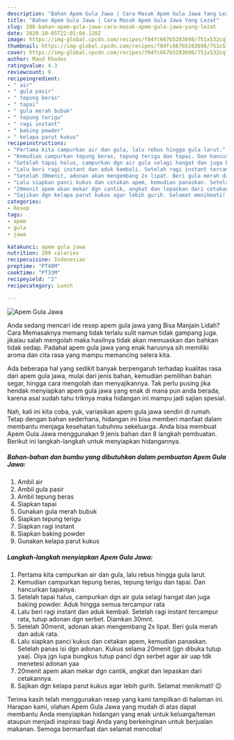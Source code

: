 ```yaml
---
description: "Bahan Apem Gula Jawa | Cara Masak Apem Gula Jawa Yang Lezat"
title: "Bahan Apem Gula Jawa | Cara Masak Apem Gula Jawa Yang Lezat"
slug: 286-bahan-apem-gula-jawa-cara-masak-apem-gula-jawa-yang-lezat
date: 2020-10-05T22:01:04.120Z
image: https://img-global.cpcdn.com/recipes/f04fc667b5283698/751x532cq70/apem-gula-jawa-foto-resep-utama.jpg
thumbnail: https://img-global.cpcdn.com/recipes/f04fc667b5283698/751x532cq70/apem-gula-jawa-foto-resep-utama.jpg
cover: https://img-global.cpcdn.com/recipes/f04fc667b5283698/751x532cq70/apem-gula-jawa-foto-resep-utama.jpg
author: Maud Rhodes
ratingvalue: 4.3
reviewcount: 9
recipeingredient:
- " air"
- " gula pasir"
- " tepung beras"
- " tapai"
- " gula merah bubuk"
- " tepung terigu"
- " ragi instant"
- " baking powder"
- " kelapa parut kukus"
recipeinstructions:
- "Pertama kita campurkan air dan gula, lalu rebus hingga gula larut."
- "Kemudian campurkan tepung beras, tepung terigu dan tapai. Dan hancurkan tapainya."
- "Setelah tapai halus, campurkan dgn air gula selagi hangat dan juga baking powder. Aduk hingga semua tercampur rata"
- "Lalu beri ragi instant dan aduk kembali. Setelah ragi instant tercampur rata, tutup adonan dgn serbet. Diamkan 30mnt."
- "Setelah 30menit, adonan akan mengembang 2x lipat. Beri gula merah dan aduk rata."
- "Lalu siapkan panci kukus dan cetakan apem, kemudian panaskan. Setelah panas isi dgn adonan. Kukus selama 20menit (jgn dibuka tutup yaa). Oiya jgn lupa bungkus tutup panci dgn serbet agar air uap tdk menetesi adonan yaa"
- "20menit apem akan mekar dgn cantik, angkat dan lepaskan dari cetakannya."
- "Sajikan dgn kelapa parut kukus agar lebih gurih. Selamat menikmati! 😉"
categories:
- Resep
tags:
- apem
- gula
- jawa

katakunci: apem gula jawa 
nutrition: 209 calories
recipecuisine: Indonesian
preptime: "PT40M"
cooktime: "PT33M"
recipeyield: "2"
recipecategory: Lunch

---
```



![Apem Gula Jawa](https://img-global.cpcdn.com/recipes/f04fc667b5283698/751x532cq70/apem-gula-jawa-foto-resep-utama.jpg)

Anda sedang mencari ide resep apem gula jawa yang Bisa Manjain Lidah? Cara Memasaknya memang tidak terlalu sulit namun tidak gampang juga. jikalau salah mengolah maka hasilnya tidak akan memuaskan dan bahkan tidak sedap. Padahal apem gula jawa yang enak harusnya sih memiliki aroma dan cita rasa yang mampu memancing selera kita.

Ada beberapa hal yang sedikit banyak berpengaruh terhadap kualitas rasa dari apem gula jawa, mulai dari jenis bahan, kemudian pemilihan bahan segar, hingga cara mengolah dan menyajikannya. Tak perlu pusing jika hendak menyiapkan apem gula jawa yang enak di mana pun anda berada, karena asal sudah tahu triknya maka hidangan ini mampu jadi sajian spesial.




Nah, kali ini kita coba, yuk, variasikan apem gula jawa sendiri di rumah. Tetap dengan bahan sederhana, hidangan ini bisa memberi manfaat dalam membantu menjaga kesehatan tubuhmu sekeluarga. Anda bisa membuat Apem Gula Jawa menggunakan 9 jenis bahan dan 8 langkah pembuatan. Berikut ini langkah-langkah untuk menyiapkan hidangannya.

<!--inarticleads1-->

##### Bahan-bahan dan bumbu yang dibutuhkan dalam pembuatan Apem Gula Jawa:

1. Ambil  air
1. Ambil  gula pasir
1. Ambil  tepung beras
1. Siapkan  tapai
1. Gunakan  gula merah bubuk
1. Siapkan  tepung terigu
1. Siapkan  ragi instant
1. Siapkan  baking powder
1. Gunakan  kelapa parut kukus




<!--inarticleads2-->

##### Langkah-langkah menyiapkan Apem Gula Jawa:

1. Pertama kita campurkan air dan gula, lalu rebus hingga gula larut.
1. Kemudian campurkan tepung beras, tepung terigu dan tapai. Dan hancurkan tapainya.
1. Setelah tapai halus, campurkan dgn air gula selagi hangat dan juga baking powder. Aduk hingga semua tercampur rata
1. Lalu beri ragi instant dan aduk kembali. Setelah ragi instant tercampur rata, tutup adonan dgn serbet. Diamkan 30mnt.
1. Setelah 30menit, adonan akan mengembang 2x lipat. Beri gula merah dan aduk rata.
1. Lalu siapkan panci kukus dan cetakan apem, kemudian panaskan. Setelah panas isi dgn adonan. Kukus selama 20menit (jgn dibuka tutup yaa). Oiya jgn lupa bungkus tutup panci dgn serbet agar air uap tdk menetesi adonan yaa
1. 20menit apem akan mekar dgn cantik, angkat dan lepaskan dari cetakannya.
1. Sajikan dgn kelapa parut kukus agar lebih gurih. Selamat menikmati! 😉




Terima kasih telah menggunakan resep yang kami tampilkan di halaman ini. Harapan kami, olahan Apem Gula Jawa yang mudah di atas dapat membantu Anda menyiapkan hidangan yang enak untuk keluarga/teman ataupun menjadi inspirasi bagi Anda yang berkeinginan untuk berjualan makanan. Semoga bermanfaat dan selamat mencoba!
